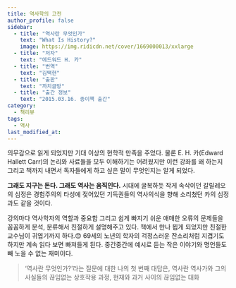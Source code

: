 ```yaml
---
title: 역사학의 고전
author_profile: false
sidebar:
  - title: "역사란 무엇인가"
    text: "What Is History?"
    image: https://img.ridicdn.net/cover/1669000013/xxlarge
  - title: "저자"
    text: "에드워드 H. 카"
  - title: "번역"
    text: "김택현"
  - title: "출판"
    text: "까치글방"
  - title: "출간 정보"
    text: "2015.03.16. 종이책 출간"
category:
  - 책리뷰
tags:
  - 역사
last_modified_at:
---
```


의무감으로 읽게 되었지만 기대 이상의 현학적 만족을 주었다. 물론 E. H. 카(Edward Hallett Carr)의 논리와 사료들을 모두 이해하기는 어려웠지만 이런 강좌를 왜 하는지 그리고 책까지 내면서 독자들에게 하고 싶은 말이 무엇인지는 알게 되었다.

**그래도 지구는 돈다. 그래도 역사는 움직인다.** 시대에 굴복하듯 작게 속삭이던 갈릴레오의 심정은 경험주의의 타성에 젖어있던 기득권들의 역사의식을 향해 소리쳤던 카의 심정과도 같을 것이다. 

강의마다 역사학자의 역할과 중요함 그리고 쉽게 빠지기 쉬운 애매한 오류의 문제들을 꼼꼼하게 분석, 분류해서 친절하게 설명해주고 있다. 책에서 만나 뵙게 되었지만 친절한 교수님이 귀엽기까지 하다.😊 69세의 노년의 학자의 걱정스러운 잔소리처럼 지겹기도 하지만 계속 읽다 보면 빠져들게 된다. 중간중간에 예시로 듣는 작은 이야기와 명언들도 빼 노을 수 없는 재미이다.

> ‘역사란 무엇인가?’라는 질문에 대한 나의 첫 번째 대답은, 역사란 역사가와 그의 사실들의 끊임없는 상호작용 과정, 현재와 과거 사이의 끊임없는 대화 

